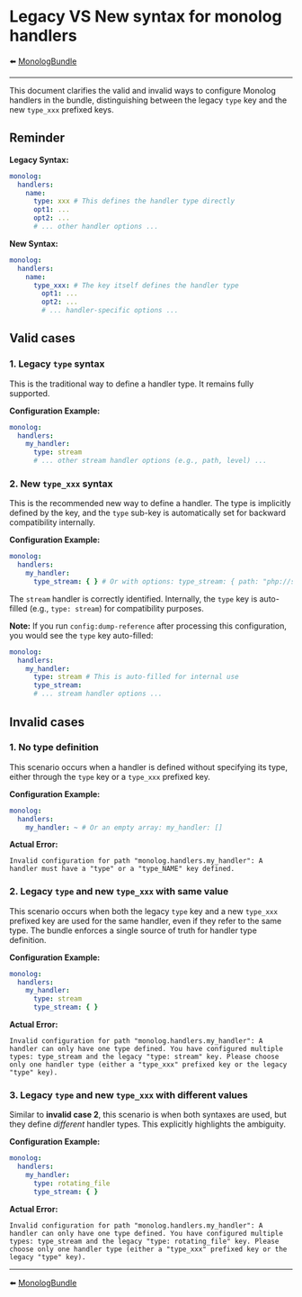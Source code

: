 # Legacy VS New syntax for monolog handlers

⬅️ [MonologBundle](../monolog.md)

---

This document clarifies the valid and invalid ways to configure Monolog handlers in the bundle, distinguishing between the legacy `type` key and the new `type_xxx` prefixed keys.

## Reminder

**Legacy Syntax:**

```yaml
monolog:
  handlers:
    name:
      type: xxx # This defines the handler type directly
      opt1: ...
      opt2: ...
      # ... other handler options ...
```

**New Syntax:**

```yaml
monolog:
  handlers:
    name:
      type_xxx: # The key itself defines the handler type
        opt1: ...
        opt2: ...
        # ... handler-specific options ...
```

## Valid cases

### 1. Legacy `type` syntax

This is the traditional way to define a handler type. It remains fully supported.

**Configuration Example:**

```yaml
monolog:
  handlers:
    my_handler:
      type: stream
      # ... other stream handler options (e.g., path, level) ...
```

### 2. New `type_xxx` syntax

This is the recommended new way to define a handler. The type is implicitly defined by the key, and the `type` sub-key is automatically set for backward compatibility internally.

**Configuration Example:**

```yaml
monolog:
  handlers:
    my_handler:
      type_stream: { } # Or with options: type_stream: { path: "php://stderr" }
```

The `stream` handler is correctly identified. Internally, the `type` key is auto-filled (e.g., `type: stream`) for compatibility purposes.

**Note:** If you run `config:dump-reference` after processing this configuration, you would see the `type` key auto-filled:

```yaml
monolog:
  handlers:
    my_handler:
      type: stream # This is auto-filled for internal use
      type_stream:
      # ... stream handler options ...
```
## Invalid cases

### 1. No type definition

This scenario occurs when a handler is defined without specifying its type, either through the `type` key or a `type_xxx` prefixed key.

**Configuration Example:**

```yaml
monolog:
  handlers:
    my_handler: ~ # Or an empty array: my_handler: []
```

**Actual Error:**

```
Invalid configuration for path "monolog.handlers.my_handler": A handler must have a "type" or a "type_NAME" key defined.
```

### 2. Legacy `type` and new `type_xxx` with same value

This scenario occurs when both the legacy `type` key and a new `type_xxx` prefixed key are used for the same handler, even if they refer to the same type. The bundle enforces a single source of truth for handler type definition.

**Configuration Example:**

```yaml
monolog:
  handlers:
    my_handler:
      type: stream
      type_stream: { }
```

**Actual Error:**

```
Invalid configuration for path "monolog.handlers.my_handler": A handler can only have one type defined. You have configured multiple types: type_stream and the legacy "type: stream" key. Please choose only one handler type (either a "type_xxx" prefixed key or the legacy "type" key).
```

### 3. Legacy `type` and new `type_xxx` with different values

Similar to **invalid case 2**, this scenario is when both syntaxes are used, but they define *different* handler types. This explicitly highlights the ambiguity.

**Configuration Example:**

```yaml
monolog:
  handlers:
    my_handler:
      type: rotating_file
      type_stream: { }
```

**Actual Error:**

```
Invalid configuration for path "monolog.handlers.my_handler": A handler can only have one type defined. You have configured multiple types: type_stream and the legacy "type: rotating_file" key. Please choose only one handler type (either a "type_xxx" prefixed key or the legacy "type" key).
```

---

⬅️ [MonologBundle](../monolog.md)
